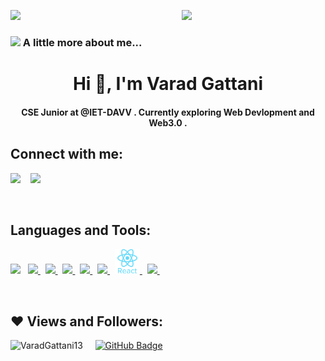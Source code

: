 
<p><em> <img src="https://media.giphy.com/media/WUlplcMpOCEmTGBtBW/giphy.gif" width="30">
 
<img align='right' src="https://media.giphy.com/media/YRMb6dd7zprS00JdGZ/giphy.gif" width="230">


</em></p>


### <img src="https://media.giphy.com/media/VgCDAzcKvsR6OM0uWg/giphy.gif" width="50"> A little more about me...  


<h1 align="center">Hi 👋, I'm Varad Gattani</h1>
<h4 align="center">CSE Junior at @IET-DAVV . Currently exploring Web Devlopment and Web3.0 .
</h4>
<h2>Connect with me:</h2>

<p align="left">

<a href = "https://www.linkedin.com/in/varad-gattani-69597a21a/"><img src="https://img.icons8.com/fluent/48/000000/linkedin.png"/></a>&nbsp; &nbsp;
<a href = "https://www.instagram.com/varadgattani13/"><img src="https://img.icons8.com/fluent/48/000000/instagram-new.png"/></a>&nbsp; &nbsp;
</p>


</br>

<!-- ## Languages and Tools: -->

<h2> Languages and Tools:</h2>
<p align="left"> 
 <a href="https://isocpp.org/" target="-blank"><img src="https://img.icons8.com/color/48/000000/c-plus-plus-logo.png"/></a> &nbsp;
      <a href="https://www.java.com" target="_blank"> <img src="https://img.icons8.com/color/48/000000/java-coffee-cup-logo.png"/> </a> &nbsp;
   <a href="https://www.w3.org/html/" target="_blank"> <img src="https://img.icons8.com/color/48/000000/html-5.png"/> </a>  &nbsp;
    <a href="https://www.w3schools.com/css/" target="_blank"> <img src="https://img.icons8.com/color/48/000000/css3.png"/> </a> &nbsp;
   <a href="https://developer.mozilla.org/en-US/docs/Web/JavaScript" target="_blank"> <img src="https://img.icons8.com/color/48/000000/javascript.png"/> </a> &nbsp;
  <a href="https://getbootstrap.com" target="_blank"> <img src="https://img.icons8.com/color/48/000000/bootstrap.png"/> </a>  &nbsp;
  <a href="https://reactjs.org/" target="_blank"> <img src="https://raw.githubusercontent.com/devicons/devicon/master/icons/react/react-original-wordmark.svg" alt="react" width="40" height="40"/> </a> &nbsp;
  <a href="https://git-scm.com/" target="_blank"> <img src="https://img.icons8.com/color/48/000000/git.png"/> </a>  &nbsp;
   </p>
   
   </br>

<!-- </br></br></br> -->
<!-- ## Connect with me: -->

## ❤ Views and Followers:
<p align="left"> <img src="https://komarev.com/ghpvc/?username=VaradGattani13&label=Profile%20views&color=green&style=flat" alt="VaradGattani13" /> &nbsp; &nbsp;


<span>
<a href="https://github.com/VaradGattani13?tab=followers"><img src="https://img.shields.io/github/followers/VaradGattani13?style=social" alt="GitHub Badge"></a></span></p>
<!-- <h2>Connect with me:</h2>

<p align="left">

<a href = "https://www.linkedin.com/in/varad-gattani-69597a21a/"><img src="https://img.icons8.com/fluent/48/000000/linkedin.png"/></a>&nbsp; &nbsp;

<a href = "https://www.instagram.com/varadgattani13/"><img src="https://img.icons8.com/fluent/48/000000/instagram-new.png"/></a>&nbsp; &nbsp;

</p> -->

